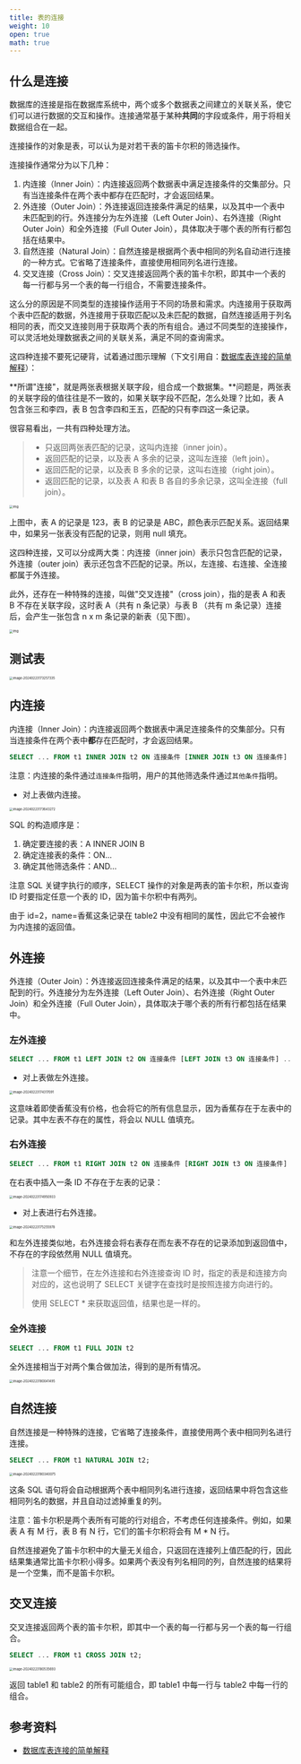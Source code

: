 ```yaml
---
title: 表的连接
weight: 10
open: true
math: true
---
```


## 什么是连接

数据库的连接是指在数据库系统中，两个或多个数据表之间建立的关联关系，使它们可以进行数据的交互和操作。连接通常基于某种**共同**的字段或条件，用于将相关数据组合在一起。

连接操作的对象是表，可以认为是对若干表的笛卡尔积的筛选操作。

连接操作通常分为以下几种：

1. 内连接（Inner Join）：内连接返回两个数据表中满足连接条件的交集部分。只有当连接条件在两个表中都存在匹配时，才会返回结果。
2. 外连接（Outer Join）：外连接返回连接条件满足的结果，以及其中一个表中未匹配到的行。外连接分为左外连接（Left Outer Join）、右外连接（Right Outer Join）和全外连接（Full Outer Join），具体取决于哪个表的所有行都包括在结果中。
3. 自然连接（Natural Join）：自然连接是根据两个表中相同的列名自动进行连接的一种方式。它省略了连接条件，直接使用相同列名进行连接。
4. 交叉连接（Cross Join）：交叉连接返回两个表的笛卡尔积，即其中一个表的每一行都与另一个表的每一行组合，不需要连接条件。

这么分的原因是不同类型的连接操作适用于不同的场景和需求。内连接用于获取两个表中匹配的数据，外连接用于获取匹配以及未匹配的数据，自然连接适用于列名相同的表，而交叉连接则用于获取两个表的所有组合。通过不同类型的连接操作，可以灵活地处理数据表之间的关联关系，满足不同的查询需求。

这四种连接不要死记硬背，试着通过图示理解（下文引用自：[数据库表连接的简单解释](https://www.ruanyifeng.com/blog/2019/01/table-join.html)）：

**所谓"连接"，就是两张表根据关联字段，组合成一个数据集。**问题是，两张表的关联字段的值往往是不一致的，如果关联字段不匹配，怎么处理？比如，表 A 包含张三和李四，表 B 包含李四和王五，匹配的只有李四这一条记录。

很容易看出，一共有四种处理方法。

> - 只返回两张表匹配的记录，这叫内连接（inner join）。
> - 返回匹配的记录，以及表 A 多余的记录，这叫左连接（left join）。
> - 返回匹配的记录，以及表 B 多余的记录，这叫右连接（right join）。
> - 返回匹配的记录，以及表 A 和表 B 各自的多余记录，这叫全连接（full join）。

<img src="表的连接.IMG/bg2019011506.jpg" alt="img" style="zoom:40%;" />

上图中，表 A 的记录是 123，表 B 的记录是 ABC，颜色表示匹配关系。返回结果中，如果另一张表没有匹配的记录，则用 null 填充。

这四种连接，又可以分成两大类：内连接（inner join）表示只包含匹配的记录，外连接（outer join）表示还包含不匹配的记录。所以，左连接、右连接、全连接都属于外连接。

此外，还存在一种特殊的连接，叫做"交叉连接"（cross join），指的是表 A 和表 B 不存在关联字段，这时表 A（共有 n 条记录）与表 B （共有 m 条记录）连接后，会产生一张包含 n x m 条记录的新表（见下图）。

<img src="表的连接.IMG/bg2019011507.png" alt="img" style="zoom:40%;" />

## 测试表

<img src="表的连接.IMG/image-20240223173257335.png" alt="image-20240223173257335" style="zoom:40%;" />

## 内连接

内连接（Inner Join）：内连接返回两个数据表中满足连接条件的交集部分。只有当连接条件在两个表中**都**存在匹配时，才会返回结果。

```SQL
SELECT ... FROM t1 INNER JOIN t2 ON 连接条件 [INNER JOIN t3 ON 连接条件] ... AND 其他条件；
```

注意：内连接的条件通过`连接条件`指明，用户的其他筛选条件通过`其他条件`指明。

- 对上表做内连接。

<img src="表的连接.IMG/image-20240223173643272.png" alt="image-20240223173643272" style="zoom:40%;" />

SQL 的构造顺序是：

1. 确定要连接的表：A INNER JOIN B
2. 确定连接表的条件：ON...
3. 确定其他筛选条件：AND...

注意 SQL 关键字执行的顺序，SELECT 操作的对象是两表的笛卡尔积，所以查询 ID 时要指定任意一个表的 ID，因为笛卡尔积中有两列。

由于 id=2，name=香蕉这条记录在 table2 中没有相同的属性，因此它不会被作为内连接的返回值。

## 外连接

外连接（Outer Join）：外连接返回连接条件满足的结果，以及其中一个表中未匹配到的行。外连接分为左外连接（Left Outer Join）、右外连接（Right Outer Join）和全外连接（Full Outer Join），具体取决于哪个表的所有行都包括在结果中。

### 左外连接

```SQL
SELECT ... FROM t1 LEFT JOIN t2 ON 连接条件 [LEFT JOIN t3 ON 连接条件] ... AND 其他条件；
```

- 对上表做左外连接。

<img src="表的连接.IMG/image-20240223174317091.png" alt="image-20240223174317091" style="zoom:40%;" />

这意味着即使香蕉没有价格，也会将它的所有信息显示，因为香蕉存在于左表中的记录。其中左表不存在的属性，将会以 NULL 值填充。

### 右外连接

```SQL
SELECT ... FROM t1 RIGHT JOIN t2 ON 连接条件 [RIGHT JOIN t3 ON 连接条件] ... AND 其他条件；
```

在右表中插入一条 ID 不存在于左表的记录：

<img src="表的连接.IMG/image-20240223174950933.png" alt="image-20240223174950933" style="zoom:40%;" />

- 对上表进行右外连接。

<img src="表的连接.IMG/image-20240223175255978.png" alt="image-20240223175255978" style="zoom:40%;" />

和左外连接类似地，右外连接会将右表存在而左表不存在的记录添加到返回值中，不存在的字段依然用 NULL 值填充。

> 注意一个细节，在左外连接和右外连接查询 ID 时，指定的表是和连接方向对应的，这也说明了 SELECT 关键字在查找时是按照连接方向进行的。
>
> 使用 SELECT * 来获取返回值，结果也是一样的。

### 全外连接

```SQL
SELECT ... FROM t1 FULL JOIN t2
```

全外连接相当于对两个集合做加法，得到的是所有情况。

<img src="表的连接.IMG/image-20240223180041495.png" alt="image-20240223180041495" style="zoom:40%;" />

## 自然连接

自然连接是一种特殊的连接，它省略了连接条件，直接使用两个表中相同列名进行连接。

```SQL
SELECT ... FROM t1 NATURAL JOIN t2;
```

<img src="表的连接.IMG/image-20240223180340075.png" alt="image-20240223180340075" style="zoom:40%;" />

这条 SQL 语句将会自动根据两个表中相同列名进行连接，返回结果中将包含这些相同列名的数据，并且自动过滤掉重复的列。

注意：笛卡尔积是两个表所有可能的行对组合，不考虑任何连接条件。例如，如果表 A 有 M 行，表 B 有 N 行，它们的笛卡尔积将会有 M * N 行。

自然连接避免了笛卡尔积中的大量无关组合，只返回在连接列上值匹配的行，因此结果集通常比笛卡尔积小得多。如果两个表没有列名相同的列，自然连接的结果将是一个空集，而不是笛卡尔积。

## 交叉连接

交叉连接返回两个表的笛卡尔积，即其中一个表的每一行都与另一个表的每一行组合。

```SQL
SELECT ... FROM t1 CROSS JOIN t2;
```

<img src="表的连接.IMG/image-20240223180535693.png" alt="image-20240223180535693" style="zoom:40%;" />

返回 table1 和 table2 的所有可能组合，即 table1 中每一行与 table2 中每一行的组合。

## 参考资料

- [数据库表连接的简单解释](https://www.ruanyifeng.com/blog/2019/01/table-join.html)